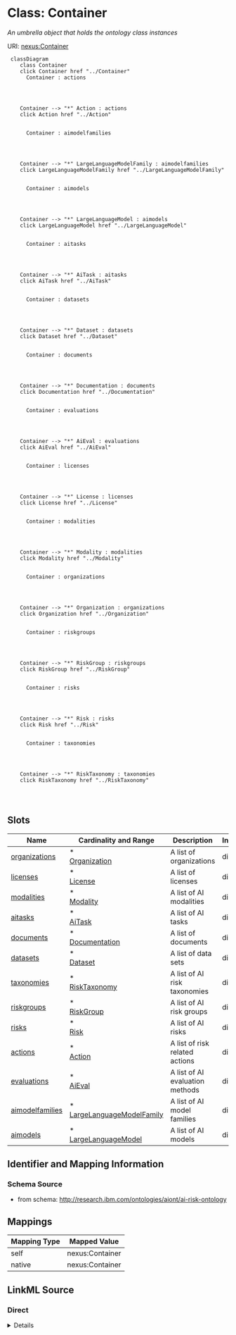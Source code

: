 

# Class: Container


_An umbrella object that holds the ontology class instances_





URI: [nexus:Container](http://research.ibm.com/ontologies/aiont/Container)






```mermaid
 classDiagram
    class Container
    click Container href "../Container"
      Container : actions
        
          
    
    
    Container --> "*" Action : actions
    click Action href "../Action"

        
      Container : aimodelfamilies
        
          
    
    
    Container --> "*" LargeLanguageModelFamily : aimodelfamilies
    click LargeLanguageModelFamily href "../LargeLanguageModelFamily"

        
      Container : aimodels
        
          
    
    
    Container --> "*" LargeLanguageModel : aimodels
    click LargeLanguageModel href "../LargeLanguageModel"

        
      Container : aitasks
        
          
    
    
    Container --> "*" AiTask : aitasks
    click AiTask href "../AiTask"

        
      Container : datasets
        
          
    
    
    Container --> "*" Dataset : datasets
    click Dataset href "../Dataset"

        
      Container : documents
        
          
    
    
    Container --> "*" Documentation : documents
    click Documentation href "../Documentation"

        
      Container : evaluations
        
          
    
    
    Container --> "*" AiEval : evaluations
    click AiEval href "../AiEval"

        
      Container : licenses
        
          
    
    
    Container --> "*" License : licenses
    click License href "../License"

        
      Container : modalities
        
          
    
    
    Container --> "*" Modality : modalities
    click Modality href "../Modality"

        
      Container : organizations
        
          
    
    
    Container --> "*" Organization : organizations
    click Organization href "../Organization"

        
      Container : riskgroups
        
          
    
    
    Container --> "*" RiskGroup : riskgroups
    click RiskGroup href "../RiskGroup"

        
      Container : risks
        
          
    
    
    Container --> "*" Risk : risks
    click Risk href "../Risk"

        
      Container : taxonomies
        
          
    
    
    Container --> "*" RiskTaxonomy : taxonomies
    click RiskTaxonomy href "../RiskTaxonomy"

        
      
```




<!-- no inheritance hierarchy -->


## Slots

| Name | Cardinality and Range | Description | Inheritance |
| ---  | --- | --- | --- |
| [organizations](organizations.md) | * <br/> [Organization](Organization.md) | A list of organizations | direct |
| [licenses](licenses.md) | * <br/> [License](License.md) | A list of licenses | direct |
| [modalities](modalities.md) | * <br/> [Modality](Modality.md) | A list of AI modalities | direct |
| [aitasks](aitasks.md) | * <br/> [AiTask](AiTask.md) | A list of AI tasks | direct |
| [documents](documents.md) | * <br/> [Documentation](Documentation.md) | A list of documents | direct |
| [datasets](datasets.md) | * <br/> [Dataset](Dataset.md) | A list of data sets | direct |
| [taxonomies](taxonomies.md) | * <br/> [RiskTaxonomy](RiskTaxonomy.md) | A list of AI risk taxonomies | direct |
| [riskgroups](riskgroups.md) | * <br/> [RiskGroup](RiskGroup.md) | A list of AI risk groups | direct |
| [risks](risks.md) | * <br/> [Risk](Risk.md) | A list of AI risks | direct |
| [actions](actions.md) | * <br/> [Action](Action.md) | A list of risk related actions | direct |
| [evaluations](evaluations.md) | * <br/> [AiEval](AiEval.md) | A list of AI evaluation methods | direct |
| [aimodelfamilies](aimodelfamilies.md) | * <br/> [LargeLanguageModelFamily](LargeLanguageModelFamily.md) | A list of AI model families | direct |
| [aimodels](aimodels.md) | * <br/> [LargeLanguageModel](LargeLanguageModel.md) | A list of AI models | direct |









## Identifier and Mapping Information







### Schema Source


* from schema: http://research.ibm.com/ontologies/aiont/ai-risk-ontology




## Mappings

| Mapping Type | Mapped Value |
| ---  | ---  |
| self | nexus:Container |
| native | nexus:Container |







## LinkML Source

<!-- TODO: investigate https://stackoverflow.com/questions/37606292/how-to-create-tabbed-code-blocks-in-mkdocs-or-sphinx -->

### Direct

<details>
```yaml
name: Container
description: An umbrella object that holds the ontology class instances
from_schema: http://research.ibm.com/ontologies/aiont/ai-risk-ontology
attributes:
  organizations:
    name: organizations
    description: A list of organizations
    from_schema: http://research.ibm.com/ontologies/aiont/ai-risk-ontology
    rank: 1000
    domain_of:
    - Container
    range: Organization
    multivalued: true
    inlined: true
    inlined_as_list: true
  licenses:
    name: licenses
    description: A list of licenses
    from_schema: http://research.ibm.com/ontologies/aiont/ai-risk-ontology
    rank: 1000
    domain_of:
    - Container
    range: License
    multivalued: true
    inlined: true
    inlined_as_list: true
  modalities:
    name: modalities
    description: A list of AI modalities
    from_schema: http://research.ibm.com/ontologies/aiont/ai-risk-ontology
    rank: 1000
    domain_of:
    - Container
    range: Modality
    multivalued: true
    inlined: true
    inlined_as_list: true
  aitasks:
    name: aitasks
    description: A list of AI tasks
    from_schema: http://research.ibm.com/ontologies/aiont/ai-risk-ontology
    rank: 1000
    domain_of:
    - Container
    range: AiTask
    multivalued: true
    inlined: true
    inlined_as_list: true
  documents:
    name: documents
    description: A list of documents
    from_schema: http://research.ibm.com/ontologies/aiont/ai-risk-ontology
    rank: 1000
    domain_of:
    - Container
    range: Documentation
    multivalued: true
    inlined: true
    inlined_as_list: true
  datasets:
    name: datasets
    description: A list of data sets
    from_schema: http://research.ibm.com/ontologies/aiont/ai-risk-ontology
    rank: 1000
    domain_of:
    - Container
    range: Dataset
    multivalued: true
    inlined: true
    inlined_as_list: true
  taxonomies:
    name: taxonomies
    description: A list of AI risk taxonomies
    from_schema: http://research.ibm.com/ontologies/aiont/ai-risk-ontology
    rank: 1000
    domain_of:
    - Container
    range: RiskTaxonomy
    multivalued: true
    inlined: true
    inlined_as_list: true
  riskgroups:
    name: riskgroups
    description: A list of AI risk groups
    from_schema: http://research.ibm.com/ontologies/aiont/ai-risk-ontology
    rank: 1000
    domain_of:
    - Container
    range: RiskGroup
    multivalued: true
    inlined: true
    inlined_as_list: true
  risks:
    name: risks
    description: A list of AI risks
    from_schema: http://research.ibm.com/ontologies/aiont/ai-risk-ontology
    rank: 1000
    domain_of:
    - Container
    range: Risk
    multivalued: true
    inlined: true
    inlined_as_list: true
  actions:
    name: actions
    description: A list of risk related actions
    from_schema: http://research.ibm.com/ontologies/aiont/ai-risk-ontology
    rank: 1000
    domain_of:
    - Container
    range: Action
    multivalued: true
    inlined: true
    inlined_as_list: true
  evaluations:
    name: evaluations
    description: A list of AI evaluation methods
    from_schema: http://research.ibm.com/ontologies/aiont/ai-risk-ontology
    rank: 1000
    domain_of:
    - Container
    range: AiEval
    multivalued: true
    inlined: true
    inlined_as_list: true
  aimodelfamilies:
    name: aimodelfamilies
    description: A list of AI model families
    from_schema: http://research.ibm.com/ontologies/aiont/ai-risk-ontology
    rank: 1000
    domain_of:
    - Container
    range: LargeLanguageModelFamily
    multivalued: true
    inlined: true
    inlined_as_list: true
  aimodels:
    name: aimodels
    description: A list of AI models
    from_schema: http://research.ibm.com/ontologies/aiont/ai-risk-ontology
    rank: 1000
    domain_of:
    - Container
    range: LargeLanguageModel
    multivalued: true
    inlined: true
    inlined_as_list: true
tree_root: true

```
</details>

### Induced

<details>
```yaml
name: Container
description: An umbrella object that holds the ontology class instances
from_schema: http://research.ibm.com/ontologies/aiont/ai-risk-ontology
attributes:
  organizations:
    name: organizations
    description: A list of organizations
    from_schema: http://research.ibm.com/ontologies/aiont/ai-risk-ontology
    rank: 1000
    alias: organizations
    owner: Container
    domain_of:
    - Container
    range: Organization
    multivalued: true
    inlined: true
    inlined_as_list: true
  licenses:
    name: licenses
    description: A list of licenses
    from_schema: http://research.ibm.com/ontologies/aiont/ai-risk-ontology
    rank: 1000
    alias: licenses
    owner: Container
    domain_of:
    - Container
    range: License
    multivalued: true
    inlined: true
    inlined_as_list: true
  modalities:
    name: modalities
    description: A list of AI modalities
    from_schema: http://research.ibm.com/ontologies/aiont/ai-risk-ontology
    rank: 1000
    alias: modalities
    owner: Container
    domain_of:
    - Container
    range: Modality
    multivalued: true
    inlined: true
    inlined_as_list: true
  aitasks:
    name: aitasks
    description: A list of AI tasks
    from_schema: http://research.ibm.com/ontologies/aiont/ai-risk-ontology
    rank: 1000
    alias: aitasks
    owner: Container
    domain_of:
    - Container
    range: AiTask
    multivalued: true
    inlined: true
    inlined_as_list: true
  documents:
    name: documents
    description: A list of documents
    from_schema: http://research.ibm.com/ontologies/aiont/ai-risk-ontology
    rank: 1000
    alias: documents
    owner: Container
    domain_of:
    - Container
    range: Documentation
    multivalued: true
    inlined: true
    inlined_as_list: true
  datasets:
    name: datasets
    description: A list of data sets
    from_schema: http://research.ibm.com/ontologies/aiont/ai-risk-ontology
    rank: 1000
    alias: datasets
    owner: Container
    domain_of:
    - Container
    range: Dataset
    multivalued: true
    inlined: true
    inlined_as_list: true
  taxonomies:
    name: taxonomies
    description: A list of AI risk taxonomies
    from_schema: http://research.ibm.com/ontologies/aiont/ai-risk-ontology
    rank: 1000
    alias: taxonomies
    owner: Container
    domain_of:
    - Container
    range: RiskTaxonomy
    multivalued: true
    inlined: true
    inlined_as_list: true
  riskgroups:
    name: riskgroups
    description: A list of AI risk groups
    from_schema: http://research.ibm.com/ontologies/aiont/ai-risk-ontology
    rank: 1000
    alias: riskgroups
    owner: Container
    domain_of:
    - Container
    range: RiskGroup
    multivalued: true
    inlined: true
    inlined_as_list: true
  risks:
    name: risks
    description: A list of AI risks
    from_schema: http://research.ibm.com/ontologies/aiont/ai-risk-ontology
    rank: 1000
    alias: risks
    owner: Container
    domain_of:
    - Container
    range: Risk
    multivalued: true
    inlined: true
    inlined_as_list: true
  actions:
    name: actions
    description: A list of risk related actions
    from_schema: http://research.ibm.com/ontologies/aiont/ai-risk-ontology
    rank: 1000
    alias: actions
    owner: Container
    domain_of:
    - Container
    range: Action
    multivalued: true
    inlined: true
    inlined_as_list: true
  evaluations:
    name: evaluations
    description: A list of AI evaluation methods
    from_schema: http://research.ibm.com/ontologies/aiont/ai-risk-ontology
    rank: 1000
    alias: evaluations
    owner: Container
    domain_of:
    - Container
    range: AiEval
    multivalued: true
    inlined: true
    inlined_as_list: true
  aimodelfamilies:
    name: aimodelfamilies
    description: A list of AI model families
    from_schema: http://research.ibm.com/ontologies/aiont/ai-risk-ontology
    rank: 1000
    alias: aimodelfamilies
    owner: Container
    domain_of:
    - Container
    range: LargeLanguageModelFamily
    multivalued: true
    inlined: true
    inlined_as_list: true
  aimodels:
    name: aimodels
    description: A list of AI models
    from_schema: http://research.ibm.com/ontologies/aiont/ai-risk-ontology
    rank: 1000
    alias: aimodels
    owner: Container
    domain_of:
    - Container
    range: LargeLanguageModel
    multivalued: true
    inlined: true
    inlined_as_list: true
tree_root: true

```
</details>